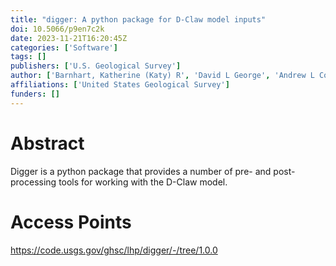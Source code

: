 ```yaml
---
title: "digger: A python package for D-Claw model inputs"
doi: 10.5066/p9en7c2k
date: 2023-11-21T16:20:45Z
categories: ['Software']
tags: []
publishers: ['U.S. Geological Survey']
author: ['Barnhart, Katherine (Katy) R', 'David L George', 'Andrew L Collins']
affiliations: ['United States Geological Survey']
funders: []
---
```


# Abstract
Digger is a python package that provides a number of pre- and post-processing tools for working with the D-Claw model.

# Access Points
https://code.usgs.gov/ghsc/lhp/digger/-/tree/1.0.0
